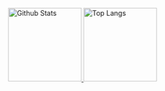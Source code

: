 <p align="left">
  <a href="https://github.com/anuraghazra/github-readme-stats">
    <img alt="Github Stats" height="150px" src="https://github-readme-stats.vercel.app/api?username=h1g0&count_private=true&show_icons=true&theme=cobalt" />
    <img alt="Top Langs" height="150px" src="https://github-readme-stats.vercel.app/api/top-langs/?username=h1g0&layout=compact&count_private=true&show_icons=true&exclude_repo=h1g0.github.io&theme=cobalt" />
  </a>
</p>
